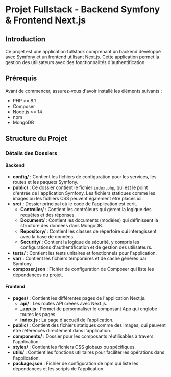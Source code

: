 # Projet Fullstack - Backend Symfony & Frontend Next.js

## Introduction

Ce projet est une application fullstack comprenant un backend développé avec Symfony et un frontend utilisant Next.js. Cette application permet la gestion des utilisateurs avec des fonctionnalités d'authentification.

## Prérequis

Avant de commencer, assurez-vous d'avoir installé les éléments suivants :

- PHP >= 8.1
- Composer
- Node.js >= 14
- npm
- MongoDB

## Structure du Projet

### Détails des Dossiers

#### Backend

- **config/** : Contient les fichiers de configuration pour les services, les routes et les paquets Symfony.
- **public/** : Ce dossier contient le fichier `index.php`, qui est le point d'entrée de l'application Symfony. Les fichiers statiques comme les images ou les fichiers CSS peuvent également être placés ici.
- **src/** : Dossier principal où le code de l'application est écrit.
  - **Controller/** : Contient les contrôleurs qui gèrent la logique des requêtes et des réponses.
  - **Document/** : Contient les documents (modèles) qui définissent la structure des données dans MongoDB.
  - **Repository/** : Contient les classes de répertoire qui interagissent avec la base de données.
  - **Security/** : Contient la logique de sécurité, y compris les configurations d'authentification et de gestion des utilisateurs.
- **tests/** : Contient les tests unitaires et fonctionnels pour l'application.
- **var/** : Contient les fichiers temporaires et de cache générés par Symfony.
- **composer.json** : Fichier de configuration de Composer qui liste les dépendances du projet.

#### Frontend

- **pages/** : Contient les différentes pages de l'application Next.js.
  - **api/** : Les routes API créées avec Next.js.
  - **_app.js** : Permet de personnaliser le composant App qui englobe toutes les pages.
  - **index.js** : La page d'accueil de l'application.
- **public/** : Contient des fichiers statiques comme des images, qui peuvent être référencés directement dans l'application.
- **components/** : Dossier pour les composants réutilisables à travers l'application.
- **styles/** : Contient les fichiers CSS globaux ou spécifiques.
- **utils/** : Contient les fonctions utilitaires pour faciliter les opérations dans l'application.
- **package.json** : Fichier de configuration de npm qui liste les dépendances et les scripts de l'application.

